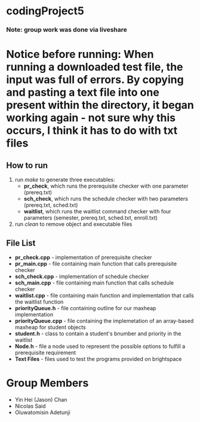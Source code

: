 # codingProject5

<h3>Note: group work was done via liveshare</h3>

<h1>Notice before running: When running a downloaded test file, the input was full of errors. By copying and pasting a text file into one present within the directory, it began working again - not sure why this occurs, I think it has to do with txt files</h1>

<h2>How to run</h2>
<ol>
    <li> run <i>make</i> to generate three executables:
    <ul>
        <li><b>pr_check</b>, which runs the prerequisite checker with one parameter (prereq.txt)
        <li><b>sch_check</b>, which runs the schedule checker with two parameters (prereq.txt, sched.txt)
        <li><b>waitlist</b>, which runs the waitlist command checker with four parameters (semester, prereq.txt, sched.txt, enroll.txt)
    </ul>
    <li> run <i>clean</i> to remove object and executable files
</ol>

<h2>File List</h2>
<ul>
    <li> <b>pr_check.cpp</b> - implementation of prerequisite checker
    <li> <b>pr_main.cpp</b> - file containing main function that calls prerequisite checker
    <li> <b>sch_check.cpp</b> - implementation of schedule checker
    <li> <b>sch_main.cpp</b> - file containing main function that calls schedule checker
    <li> <b>waitlist.cpp</b> - file containing main function and implementation that calls the waitlist function
    <li> <b>priorityQueue.h</b> - file containing outline for our maxheap implementation
    <li> <b>priorityQueue.cpp</b> - file containing the implemetation of an array-based maxheap for student objects
    <li> <b>student.h</b> - class to contain a student's bnumber and priority in the waitlist
    <li> <b>Node.h</b> - file a node used to represent the possible options to fulfill a prerequisite requirement
    <li> <b>Text Files</b> - files used to test the programs provided on brightspace
</ul>

<h1>Group Members</h1>
<ul>
    <li> Yin Hei (Jason) Chan
    <li> Nicolas Said
    <li> Oluwatomisin Adetunji
</ul>